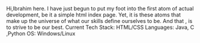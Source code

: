 Hi,Ibrahim here. I have just begun to put my foot into the first atom of actual development, be it a simple html index page. Yet, it is these atoms that make up the universe of what our skills define ourselves to be.
And that , is to strive to be our best.
Current Tech Stack: HTML/CSS
Languages: Java, C ,Python
OS: Windows/Linux

<!---
IbrahimKo04/IbrahimKo04 is a ✨ special ✨ repository because its `README.md` (this file) appears on your GitHub profile.
You can click the Preview link to take a look at your changes.
--->
